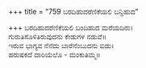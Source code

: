 +++
title = "759 ಬರದಿಹುದರೆಣಿಕೆಯಲಿ ಬನ್ದಿಹುದ"

+++
ಬರದಿಹುದರೆಣಿಕೆಯಲಿ ಬಂದಿಹುದ ಮರೆಯದಿರು।  
ಗುರುತಿಸೊಳಿತಿರುವುದನು ಕೇಡುಗಳ ನಡುವೆ॥  
ಇರುವ ಭಾಗ್ಯವ ನೆನೆದು ಬಾರೆನೆಂಬುದನು ಬಿಡು।  
ಹರುಷಕದೆ ದಾರಿಯೆಲೊ - ಮಂಕುತಿಮ್ಮ॥  
